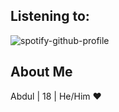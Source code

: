 ## Listening to:

![spotify-github-profile](https://spotify-github-profile.vercel.app/api/view?uid=ozm1250i7gcbvvkxi0mr5ahvq&cover_image=true&theme=default)


## About Me

Abdul | 18 | He/Him ❤
